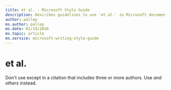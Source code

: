```yaml
---
title: et al. - Microsoft Style Guide
description: Describes guidelines to use 'et al.' in Microsoft documents and provides alternate examples.
author: pallep
ms.author: pallep
ms.date: 01/19/2018
ms.topic: article
ms.service: microsoft-writing-style-guide
---
```


# et al.

Don't use except in a citation that includes three or more authors. Use *and others* instead.
